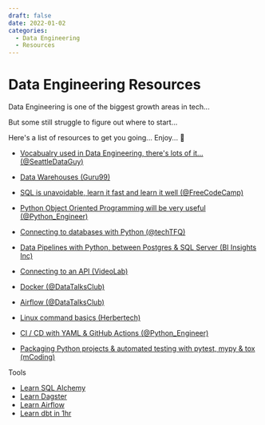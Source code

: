 ```yaml
---
draft: false 
date: 2022-01-02
categories:
  - Data Engineering
  - Resources
---
```


# Data Engineering Resources

Data Engineering is one of the biggest growth areas in tech... 

But some still struggle to figure out where to start...

Here's a list of resources to get you going... Enjoy... 🥂

- [Vocabualry used in Data Engineering, there's lots of it... (@SeattleDataGuy)](https://www.youtube.com/watch?v=TDbjd6Wl6TI) 

- [Data Warehouses (Guru99)](https://www.guru99.com/data-warehousing.html)
- [SQL is unavoidable, learn it fast and learn it well (@FreeCodeCamp)](https://www.youtube.com/watch?v=HXV3zeQKqGY)
- [Python Object Oriented Programming will be very useful (@Python_Engineer)](https://www.youtube.com/watch?v=Ej_02ICOIgs)
- [Connecting to databases with Python (@techTFQ)](https://www.youtube.com/watch?v=M2NzvnfS-hI)
- [Data Pipelines with Python, between Postgres & SQL Server (BI Insights Inc)](https://www.youtube.com/watch?v=dfouoh9QdUw)
- [Connecting to an API (VideoLab)](https://www.youtube.com/watch?v=hpc5jyVpUpw)
- [Docker (@DataTalksClub)](https://www.youtube.com/watch?v=EYNwNlOrpr0&list=PL3MmuxUbc_hJed7dXYoJw8DoCuVHhGEQb&index=4)
- [Airflow (@DataTalksClub)](https://www.youtube.com/watch?v=lqDMzReAtrw&list=PL3MmuxUbc_hJed7dXYoJw8DoCuVHhGEQb&index=19)
- [Linux command basics (Herbertech)](https://www.youtube.com/watch?v=n_2jPbQornY)
- [CI / CD with YAML & GitHub Actions (@Python_Engineer)](https://www.youtube.com/watch?v=PaGp7Vi5gfM)
- [Packaging Python projects & automated testing with pytest, mypy & tox (mCoding)](https://www.youtube.com/watch?v=DhUpxWjOhME) 

Tools

- [Learn SQL Alchemy](https://www.youtube.com/watch?v=70mNRClYJko)
- [Learn Dagster](https://www.youtube.com/watch?v=t8QADtYdWEI)
- [Learn Airflow](https://www.youtube.com/watch?v=eZfD6x9FJ4E)
- [Learn dbt in 1hr](https://www.youtube.com/watch?v=3gfRw9qBmF8)
